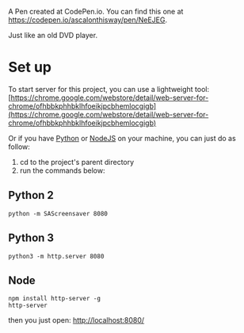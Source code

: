A Pen created at CodePen.io. You can find this one at https://codepen.io/ascalonthisway/pen/NeEJEG.

Just like an old DVD player.
 
# Set up

To start server for this project, you can use a lightweight tool: [https://chrome.google.com/webstore/detail/web-server-for-chrome/ofhbbkphhbklhfoeikjpcbhemlocgigb](https://chrome.google.com/webstore/detail/web-server-for-chrome/ofhbbkphhbklhfoeikjpcbhemlocgigb)

Or if you have [Python](https://python.org/) or [NodeJS](https://nodejs.org/en/) on your machine, you can just do as follow:

1. cd to the project's parent directory
2. run the commands below:

## Python 2
```
python -m SAScreensaver 8080
```

## Python 3
```
python3 -m http.server 8080
```

## Node
```
npm install http-server -g
http-server
```

then you just open: [http://localhost:8080/](http://localhost:8080/)
